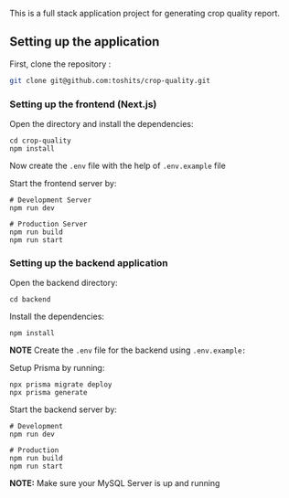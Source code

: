 This is a full stack application project for generating crop quality report.

## Setting up the application

First, clone the repository :

```bash
git clone git@github.com:toshits/crop-quality.git
```

### Setting up the frontend (Next.js)

Open the directory and install the dependencies:
```shell
cd crop-quality
npm install
```

Now create the ``.env`` file with the help of ``.env.example`` file

Start the frontend server by:
```shell
# Development Server
npm run dev

# Production Server
npm run build
npm run start
```


### Setting up the backend application

Open the backend directory:
```shell
cd backend
```

Install the dependencies:
```shell
npm install
```

**NOTE** Create the ``.env`` file for the backend using ``.env.example:``

Setup Prisma by running:
```shell
npx prisma migrate deploy
npx prisma generate
```

Start the backend server by:
```shell
# Development
npm run dev

# Production
npm run build
npm run start
```

**NOTE:** Make sure your MySQL Server is up and running